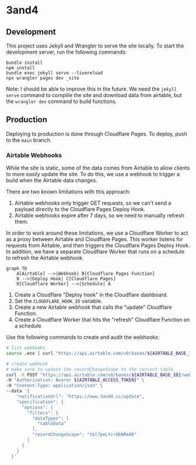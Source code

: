 # 3and4

## Development

This project uses Jekyll and Wrangler to serve the site locally. To start the development server, run the following commands:

```
bundle install
npm install
bundle exec jekyll serve --livereload
npx wrangler pages dev _site
```

Note: I should be able to improve this in the future. We need the `jekyll serve` command to complile the site and download data from airtable, but the `wrangler dev` command to build functions.

## Production

Deploying to production is done through Cloudflare Pages. To deploy, push to the `main` branch.

### Airtable Webhooks

While the site is static, some of the data comes from Airtable to allow clients to more easily update the site. To do this, we use a webhook to trigger a build when the Airtable data changes. 

There are two known limitations with this approach:

1. Airtable webhooks only trigger GET requests, so we can't send a payload directly to the Cloudflare Pages Deploy Hook.
2. Airtable webhooks expire after 7 days, so we need to manually refresh them.

In order to work around these limitations, we use a Cloudflare Worker to act as a proxy between Airtable and Cloudflare Pages. This worker listens for requests from Airtable, and then triggers the Cloudflare Pages Deploy Hook. In addition, we have a separate Cloudflare Worker that runs on a schedule to refresh the Airtable webhook.

```mermaid
graph TD
    A[Airtable] -->|Webhook| B[Cloudflare Pages Function]
    B -->|Deploy Hook| C[Cloudflare Pages]
    D[Cloudflare Worker] -->|Schedule| A
```

1. Create a Cloudflare "Deploy hook" in the Cloudflare dashboard.
2. Set the `CLOUDFLARE_HOOK_ID` variable.
3. Create a new Airtable webhook that calls the "update" Cloudflare Function.
4. Create a Cloudflare Worker that hits the "refresh" Cloudflare Function on a schedule.

Use the following commands to create and audit the webhooks:

```sh
# list webhooks
source .env | curl "https://api.airtable.com/v0/bases/${AIRTABLE_BASE_ID}/webhooks" -H "Authorization: Bearer ${AIRTABLE_ACCESS_TOKEN}"

# create webhook
# make sure to update the recordChangeScope to the correct table
curl -X POST "https://api.airtable.com/v0/bases/${AIRTABLE_BASE_ID}/webhooks" \                                                          
-H "Authorization: Bearer ${AIRTABLE_ACCESS_TOKEN}" \
-H "Content-Type: application/json" \
--data '{
    "notificationUrl": "https://www.3and4.cc/update",
    "specification": {
      "options": {
        "filters": {
          "dataTypes": [
            "tableData"
          ],
          "recordChangeScope": "tbl7peLYcr06NRm4R"
        }
      }
    }
  }'
```